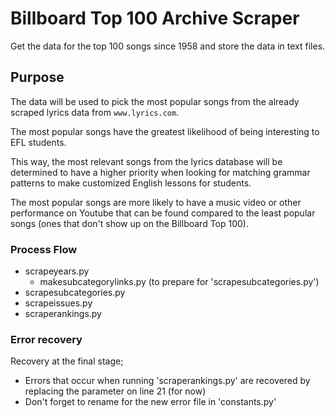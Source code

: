 # Billboard Top 100 Archive Scraper

Get the data for the top 100 songs since 1958 and store the data in text files.

## Purpose

The data will be used to pick the most popular songs from the already scraped lyrics data from `www.lyrics.com`.

The most popular songs have the greatest likelihood of being interesting to EFL students.

This way, the most relevant songs from the lyrics database will be determined to have a higher priority when looking for matching grammar patterns to make customized English lessons for students.

The most popular songs are more likely to have a music video or other performance on Youtube that can be found compared to the least popular songs (ones that don't show up on the Billboard Top 100).

### Process Flow
* scrapeyears.py
  * makesubcategorylinks.py (to prepare for 'scrapesubcategories.py')
* scrapesubcategories.py
* scrapeissues.py
* scraperankings.py

### Error recovery

Recovery at the final stage;  
* Errors that occur when running 'scraperankings.py' are recovered by replacing the parameter on line 21 (for now)
* Don't forget to rename for the new error file in 'constants.py'
